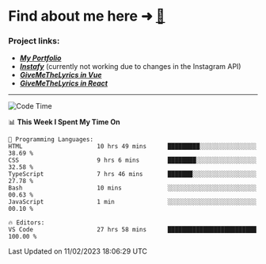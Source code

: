 # Find about me here ➜ [🧑](https://pauabella.dev)

### Project links:
- ***[My Portfolio](https://pauabella.dev)***
- ***[Instafy](https://instafy.me)*** (currently not working due to changes in the Instagram API)
- ***[GiveMeTheLyrics in Vue](https://lyrics.pauabella.dev)***
- ***[GiveMeTheLyrics in React](https://pauabella.dev/GiveMeTheLyrics)***

---
<!--START_SECTION:waka-->
![Code Time](http://img.shields.io/badge/Code%20Time-1%2C882%20hrs%208%20mins-blue)

📊 **This Week I Spent My Time On** 

```text
💬 Programming Languages: 
HTML                     10 hrs 49 mins      █████████░░░░░░░░░░░░░░░░   38.69 % 
CSS                      9 hrs 6 mins        ████████░░░░░░░░░░░░░░░░░   32.58 % 
TypeScript               7 hrs 46 mins       ███████░░░░░░░░░░░░░░░░░░   27.78 % 
Bash                     10 mins             ░░░░░░░░░░░░░░░░░░░░░░░░░   00.63 % 
JavaScript               1 min               ░░░░░░░░░░░░░░░░░░░░░░░░░   00.10 % 

🔥 Editors: 
VS Code                  27 hrs 58 mins      █████████████████████████   100.00 % 

```


 Last Updated on 11/02/2023 18:06:29 UTC
<!--END_SECTION:waka-->
